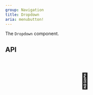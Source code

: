 ```yaml
---
group: Navigation
title: Dropdown
aria: menubutton!
---
```


The `Dropdown` component.

## API

<div style="padding: 40px 0;font-size: 48px; text-align: center;">🚧</div>
